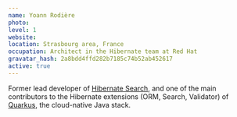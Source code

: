 ```yaml
---
name: Yoann Rodière
photo:
level: 1
website:
location: Strasbourg area, France
occupation: Architect in the Hibernate team at Red Hat
gravatar_hash: 2a8bdd4ffd282b7185c74b52ab452617
active: true
---
```

Former lead developer of [Hibernate Search](http://hibernate.org/search/),
and one of the main contributors to the Hibernate extensions (ORM, Search, Validator)
of [Quarkus](https://quarkus.io/), the cloud-native Java stack.

